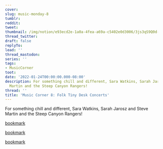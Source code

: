 ```yaml
---
cover:
slug: music-monday-8
tumblr:
reddit:
tweet:
thumbnail: /img/notion/e93ecd2e-1a0a-4fea-a69a-c5402e0d3006/3js3qS9Q0d-1200.jpeg
thread_twitter:
draft: false
replyTo:
lead: ''
thread_mastodon:
series: ''
tags:
- MusicCorner
toot:
date: '2022-01-24T00:00:00.000-08:00'
description: For something chill and different, Sara Watkins, Sarah Jarosz and Steve
  Martin and the Steep Canyon Rangers!
thread: ''
title: 'Music Corner 8: Folk Tiny Desk Concerts'
---
```


For something chill and different, Sara Watkins, Sarah Jarosz and Steve Martin and the Steep Canyon Rangers!


[bookmark](https://www.youtube.com/watch?v=1aq9WjdCUik)


[bookmark](https://www.youtube.com/watch?v=VxpuB10FaSE)


[bookmark](https://www.youtube.com/watch?v=ZyHipL45pwM)

